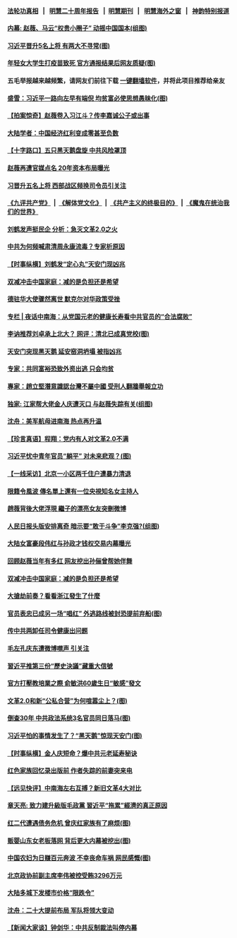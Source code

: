 #### [法轮功真相](https://github.com/gfw-breaker/truth/blob/master/README.md?t=0) &nbsp;&nbsp;|&nbsp;&nbsp; [明慧二十周年报告](https://github.com/gfw-breaker/mh-reports/blob/master/README.md?t=0) &nbsp;&nbsp;|&nbsp;&nbsp;[明慧期刊](https://github.com/gfw-breaker/mh-qikan) &nbsp;&nbsp;|&nbsp;&nbsp; [明慧海外之窗](https://github.com/gfw-breaker/mh-news/blob/master/README.md?t=0) &nbsp;&nbsp;|&nbsp;&nbsp; [神韵特别报道](https://github.com/gfw-breaker/mh-news/blob/master/shenyun.md?t=0)
#### [ 内幕: 赵薇、马云“权贵小圈子” 动摇中国国本(组图)](https://github.com/gfw-breaker/banned-news3/blob/master/pages/p2/982968.md)
#### [ 习近平晋升5名上将 有两大不寻常(图)](https://github.com/gfw-breaker/banned-news3/blob/master/pages/p2/983038.md)
#### [ 年轻女大学生打疫苗致死 官方通报结果后网友质疑(图)](https://github.com/gfw-breaker/banned-news3/blob/master/pages/p1/982914.md)
#### 五毛举报越来越频繁，请网友们前往下载 [一键翻墙软件](https://github.com/gfw-breaker/ssr-accounts)，并将此项目推荐给亲友
#### [ 盛雪：习近平一路向左早有端倪 均贫富必使思想愚昧化(图)](https://github.com/gfw-breaker/banned-news3/blob/master/pages/p1/983008.md)
#### [ 【拍案惊奇】赵薇卷入习江斗？传李嘉诚公子或出事](https://github.com/gfw-breaker/banned-news3/blob/master/pages/nsc413/n13217017.md)
#### [ 大陆学者：中国经济红利变成零甚至负数](https://github.com/gfw-breaker/banned-news3/blob/master/pages/nsc413/n13214788.md)
#### [ 【十字路口】五只黑天鹅盘旋 中共风险罩顶](https://github.com/gfw-breaker/banned-news3/blob/master/pages/nf4514/n13216994.md)
#### [ 赵薇再遭官媒点名 20年资本布局曝光](https://github.com/gfw-breaker/banned-news3/blob/master/pages/nsc413/n13216420.md)
#### [ 习晋升五名上将 西部战区频换司令员引关注](https://github.com/gfw-breaker/banned-news3/blob/master/pages/nsc413/n13215900.md)
#### [《九评共产党》](https://github.com/begood0513/9ping.md/blob/master/README.md) &nbsp;|&nbsp; [《解体党文化》](../../../../jtdwh.md/blob/master/README.md)  &nbsp;|&nbsp; [《共产主义的终极目的》](../../../../gczydzjmd.md/blob/master/README.md) &nbsp;|&nbsp; [《魔鬼在统治我们的世界》](../../../../mgztzwmdsj.md/blob/master/README.md) 
#### [ 刘鹤发声挺民企 分析：急灭文革2.0之火](https://github.com/gfw-breaker/banned-news3/blob/master/pages/nsc413/n13214809.md)
#### [ 中共为何频喊肃清周永康流毒？专家析原因](https://github.com/gfw-breaker/banned-news3/blob/master/pages/nsc413/n13214808.md)
#### [ 【时事纵横】刘鹤发“定心丸”天安门现凶兆](https://github.com/gfw-breaker/banned-news3/blob/master/pages/nsc413/n13215416.md)
#### [ 双减冲击中国家庭：减的是负担还是希望](https://github.com/gfw-breaker/banned-news3/blob/master/pages/nsc413/n13213551.md)
#### [ 德驻华大使骤然离世 默克尔对华政策受挫](https://github.com/gfw-breaker/banned-news3/blob/master/pages/nf4514/n13214993.md)
#### [ 专栏 | 夜话中南海：从党国元老的健康长寿看中共官员的“合法腐败”](https://github.com/gfw-breaker/banned-news3/blob/master/pages/yehuazhongnanhai/gx-09062021152355.md)
#### [ 李讷推荐刘卓承上北大？ 网评：清北已成真党校(图)](https://github.com/gfw-breaker/banned-news3/blob/master/pages/p1/983071.md)
#### [ 天安门突现黑天鹅 延安窑洞坍塌 被指凶兆](https://github.com/gfw-breaker/banned-news3/blob/master/pages/nsc413/n13215244.md)
#### [ 专家：共同富裕恐致外资出逃 只会均贫](https://github.com/gfw-breaker/banned-news3/blob/master/pages/nf4514/n13216235.md)
#### [ 專家：趙立堅潛意識認台灣不屬中國 受刑人翻牆舉報立功](https://github.com/gfw-breaker/banned-news3/blob/master/pages/soh5/542561.md)
#### [ 独家: 江家帮大佬金人庆遭灭口 与赵薇失踪有关(组图)](https://github.com/gfw-breaker/banned-news3/blob/master/pages/p2/982884.md)
#### [ 沈舟：美军航母进南海 热点再升温](https://github.com/gfw-breaker/banned-news3/blob/master/pages/nf4514/n13217628.md)
#### [ 【珍言真语】程翔：党内有人对文革2.0不满](https://github.com/gfw-breaker/banned-news3/blob/master/pages/nsc413/n13216678.md)
#### [ 习近平忧中青年官员“躺平” 对未来悲观？(图)](https://github.com/gfw-breaker/banned-news3/blob/master/pages/p2/983031.md)
#### [ 【一线采访】北京一小区两千住户遭暴力清退](https://github.com/gfw-breaker/banned-news3/blob/master/pages/nf4514/n13215392.md)
#### [ 限籍令風波 傳名單上還有一位央視知名女主持人](https://github.com/gfw-breaker/banned-news3/blob/master/pages/soh5/542474.md)
#### [ 趙薇背後大佬浮現 繼子的漂亮女友突刪微博](https://github.com/gfw-breaker/banned-news3/blob/master/pages/soh5/542468.md)
#### [ 人民日报头版安排离奇 暗示要“敢于斗争”李克强?(组图)](https://github.com/gfw-breaker/banned-news3/blob/master/pages/p2/982939.md)
#### [ 大陆女富豪段伟红与孙政才钱权交易内幕曝光](https://github.com/gfw-breaker/banned-news3/blob/master/pages/nsc413/n13218385.md)
#### [ 回顾赵薇当年有多红 网友挖出孙俪曾帮她伴舞](https://github.com/gfw-breaker/banned-news3/blob/master/pages/nsc413/n13217860.md)
#### [ 双减冲击中国家庭：减的是负担还是希望](https://github.com/gfw-breaker/banned-news3/blob/master/pages/nf4514/n13213551.md)
#### [ 大搶劫前奏？看看浙江發生了什麼](https://github.com/gfw-breaker/banned-news3/blob/master/pages/soh5/542456.md)
#### [ 官员表忠已成另一场“唱红” 外逃路线被封恐提前弃船(图)](https://github.com/gfw-breaker/banned-news3/blob/master/pages/p2/975760.md)
#### [ 传中共两卸任司令健康出问题](https://github.com/gfw-breaker/banned-news3/blob/master/pages/nsc413/n13218296.md)
#### [ 毛左孔庆东遭微博噤声 引关注](https://github.com/gfw-breaker/banned-news3/blob/master/pages/nsc413/n13212582.md)
#### [ 習近平推第三份“歷史決議”藏重大信號](https://github.com/gfw-breaker/banned-news3/blob/master/pages/soh5/542858.md)
#### [ 官方打壓教培業之際 俞敏洪60歲生日“敏感”發文](https://github.com/gfw-breaker/banned-news3/blob/master/pages/soh5/542441.md)
#### [ 文革2.0和新“公私合营”为何喧嚣尘上？(图)](https://github.com/gfw-breaker/banned-news3/blob/master/pages/p5/982999.md)
#### [ 倒查30年 中共政法系统3名官员同日落马(图)](https://github.com/gfw-breaker/banned-news3/blob/master/pages/p2/983130.md)
#### [ 习近平怕的事情发生了？“黑天鹅”惊现天安门(图)](https://github.com/gfw-breaker/banned-news3/blob/master/pages/p2/982958.md)
#### [ 【时事纵横】金人庆短命？爆中共元老延寿秘诀](https://github.com/gfw-breaker/banned-news3/blob/master/pages/nsc413/n13217934.md)
#### [ 红色家族回忆录出版前 作者失踪的前妻突来电](https://github.com/gfw-breaker/banned-news3/blob/master/pages/nsc413/n13215359.md)
#### [ 【远见快评】中南海左右互搏？新旧文革4大对比](https://github.com/gfw-breaker/banned-news3/blob/master/pages/nsc413/n13214745.md)
#### [ 章天亮: 致力建升級版毛政黨 習近平“拖累”經濟的真正原因](https://github.com/gfw-breaker/banned-news3/blob/master/pages/soh5/542684.md)
#### [ 红二代遭遇债务危机 曾庆红家族有了麻烦(图)](https://github.com/gfw-breaker/banned-news3/blob/master/pages/p5/983099.md)
#### [ 贩婴山东女老板落网 背后更大内幕被挖出(图)](https://github.com/gfw-breaker/banned-news3/blob/master/pages/p1/983027.md)
#### [ 中国农妇为日赚百元奔波 不幸丧命车祸 网民感慨(图)](https://github.com/gfw-breaker/banned-news3/blob/master/pages/p1/982973.md)
#### [ 北京政协前副主席李伟被控受贿3296万元](https://github.com/gfw-breaker/banned-news3/blob/master/pages/nsc413/n13218099.md)
#### [ 大陆多城下发楼市价格“限跌令”](https://github.com/gfw-breaker/banned-news3/blob/master/pages/nsc413/n13216039.md)
#### [ 沈舟：二十大提前布局 军队将领大变动](https://github.com/gfw-breaker/banned-news3/blob/master/pages/nf4514/n13215036.md)
#### [ 【新闻大家谈】钟剑华：中共反制裁法叫停内幕](https://github.com/gfw-breaker/banned-news3/blob/master/pages/nf4514/n13214486.md)
